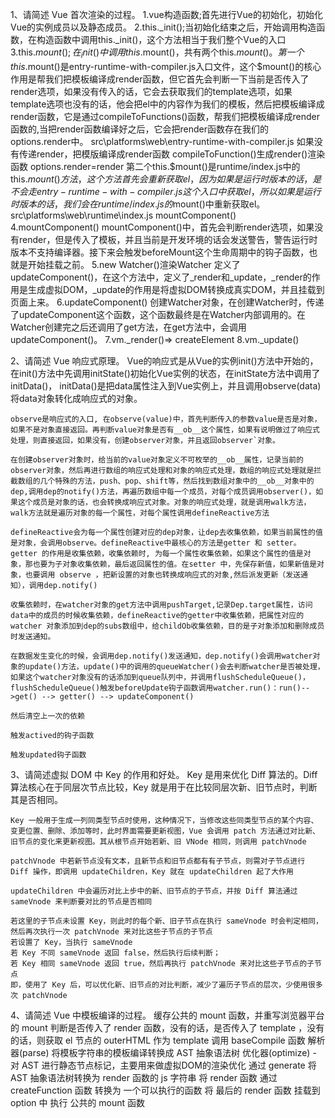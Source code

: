 1、请简述 Vue 首次渲染的过程。
        1.vue构造函数;首先进行Vue的初始化，初始化Vue的实例成员以及静态成员。
        2.this._init();当初始化结束之后，开始调用构造函数，在构造函数中调用this._init()，这个方法相当于我们整个Vue的入口
        3.this.$mount();在_init()中调用this.$mount()，共有两个this.$mount()。
            第一个this.$mount()是entry-runtime-with-compiler.js入口文件，这个$mount()的核心作用是帮我们把模板编译成render函数，但它首先会判断一下当前是否传入了render选项，如果没有传入的话，它会去获取我们的template选项，如果template选项也没有的话，他会把el中的内容作为我们的模板，然后把模板编译成render函数，它是通过compileToFunctions()函数，帮我们把模板编译成render函数的,当把render函数编译好之后，它会把render函数存在我们的options.render中。
                src\platforms\web\entry-runtime-with-compiler.js
                如果没有传递render，把模版编译成render函数
                compileToFunction()生成render()渲染函数
                options.render=render
            第二个this.$mount()是runtime/index.js中的this.$mount()方法，这个方法首先会重新获取el，因为如果是运行时版本的话，是不会走entry-runtime-with-compiler.js这个入口中获取el，所以如果是运行时版本的话，我们会在runtime/index.js的$mount()中重新获取el。
            src\platforms\web\runtime\index.js
            mountComponent()
        4.mountComponent()
            mountComponent()中，首先会判断render选项，如果没有render，但是传入了模板，并且当前是开发环境的话会发送警告，警告运行时版本不支持编译器。接下来会触发beforeMount这个生命周期中的钩子函数，也就是开始挂载之前。
        5.new Watcher()渲染Watcher
            定义了updateComponent()，在这个方法中，定义了_render和_update，_render的作用是生成虚拟DOM，_update的作用是将虚拟DOM转换成真实DOM，并且挂载到页面上来。
        6.updateComponent()
            创建Watcher对象，在创建Watcher时，传递了updateComponent这个函数，这个函数最终是在Watcher内部调用的。在Watcher创建完之后还调用了get方法，在get方法中，会调用updateComponent()。
        7.vm._render()=> createElement
        8.vm._update()

2、请简述 Vue 响应式原理。
    Vue的响应式是从Vue的实例init()方法中开始的，在init()方法中先调用initState()初始化Vue实例的状态，在initState方法中调用了initData()， initData()是把data属性注入到Vue实例上，并且调用observe(data)将data对象转化成响应式的对象。

    observe是响应式的入口, 在observe(value)中，首先判断传入的参数value是否是对象，如果不是对象直接返回。再判断value对象是否有__ob__这个属性，如果有说明做过了响应式处理，则直接返回，如果没有，创建observer对象，并且返回observer`对象。

    在创建observer对象时，给当前的value对象定义不可枚举的__ob__属性，记录当前的observer对象，然后再进行数组的响应式处理和对象的响应式处理，数组的响应式处理就是拦截数组的几个特殊的方法，push、pop、shift等，然后找到数组对象中的__ob__对象中的dep,调用dep的notify()方法，再遍历数组中每一个成员，对每个成员调用observer()，如果这个成员是对象的话，也会转换成响应式对象。对象的响应式处理，就是调用walk方法，walk方法就是遍历对象的每一个属性，对每个属性调用defineReactive方法

    defineReactive会为每一个属性创建对应的dep对象，让dep去收集依赖，如果当前属性的值是对象，会调用observe。defineReactive中最核心的方法是getter 和 setter。getter 的作用是收集依赖，收集依赖时, 为每一个属性收集依赖，如果这个属性的值是对象，那也要为子对象收集依赖，最后返回属性的值。在setter 中，先保存新值，如果新值是对象，也要调用 observe ，把新设置的对象也转换成响应式的对象,然后派发更新（发送通知），调用dep.notify()

    收集依赖时，在watcher对象的get方法中调用pushTarget,记录Dep.target属性，访问data中的成员的时候收集依赖，defineReactive的getter中收集依赖，把属性对应的 watcher 对象添加到dep的subs数组中，给childOb收集依赖，目的是子对象添加和删除成员时发送通知。

    在数据发生变化的时候，会调用dep.notify()发送通知，dep.notify()会调用watcher对象的update()方法，update()中的调用的queueWatcher()会去判断watcher是否被处理，如果这个watcher对象没有的话添加到queue队列中，并调用flushScheduleQueue()，flushScheduleQueue()触发beforeUpdate钩子函数调用watcher.run()：run()-->get() --> getter() --> updateComponent()

    然后清空上一次的依赖

    触发actived的钩子函数

    触发updated钩子函数

3、请简述虚拟 DOM 中 Key 的作用和好处。
    Key 是用来优化 Diff 算法的。Diff算法核心在于同层次节点比较，Key 就是用于在比较同层次新、旧节点时，判断其是否相同。

    Key 一般用于生成一列同类型节点时使用，这种情况下，当修改这些同类型节点的某个内容、变更位置、删除、添加等时，此时界面需要更新视图，Vue 会调用 patch 方法通过对比新、旧节点的变化来更新视图。其从根节点开始若新、旧 VNode 相同，则调用 patchVnode

    patchVnode 中若新节点没有文本，且新节点和旧节点都有有子节点，则需对子节点进行 Diff 操作，即调用 updateChildren，Key 就在 updateChildren 起了大作用

    updateChildren 中会遍历对比上步中的新、旧节点的子节点，并按 Diff 算法通过 sameVnode 来判断要对比的节点是否相同

    若这里的子节点未设置 Key，则此时的每个新、旧子节点在执行 sameVnode 时会判定相同，然后再次执行一次 patchVnode 来对比这些子节点的子节点
    若设置了 Key，当执行 sameVnode
    若 Key 不同 sameVnode 返回 false，然后执行后续判断；
    若 Key 相同 sameVnode 返回 true，然后再执行 patchVnode 来对比这些子节点的子节点
    即，使用了 Key 后，可以优化新、旧节点的对比判断，减少了遍历子节点的层次，少使用很多次 patchVnode

4、请简述 Vue 中模板编译的过程。
    缓存公共的 mount 函数，并重写浏览器平台的 mount
    判断是否传入了 render 函数，没有的话，是否传入了 template ，没有的话，则获取 el 节点的 outerHTML 作为 template
    调用 baseCompile 函数
    解析器(parse) 将模板字符串的模板编译转换成 AST 抽象语法树
    优化器(optimize) - 对 AST 进行静态节点标记，主要用来做虚拟DOM的渲染优化
    通过 generate 将 AST 抽象语法树转换为 render 函数的 js 字符串
    将 render 函数 通过 createFunction 函数 转换为 一个可以执行的函数
    将 最后的 render 函数 挂载到 option 中
    执行 公共的 mount 函数
